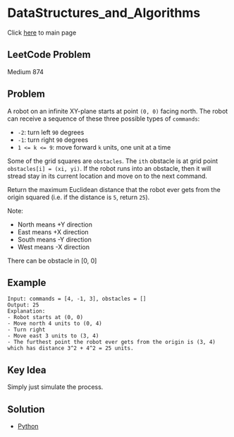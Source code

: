 # DataStructures_and_Algorithms
Click [here](../../README.md) to main page

## LeetCode Problem
Medium 874

## Problem
A robot on an infinite XY-plane starts at point `(0, 0)` facing north. The robot can receive a sequence of these three possible types of `commands`:
- `-2`: turn left `90` degrees
- `-1`: turn right `90` degrees
- `1 <= k <= 9`: move forward `k` units, one unit at a time

Some of the grid squares are `obstacles`. The `ith` obstacle is at grid point `obstacles[i] = (xi, yi)`. If the robot runs into an obstacle, then it will stread stay in its current location and move on to the next command.

Return the maximum Euclidean distance that the robot ever gets from the origin squared (i.e. if the distance is `5`, return `25`).

Note:
- North means +Y direction
- East means +X direction
- South means -Y direction
- West means -X direction

There can be obstacle in [0, 0]

## Example
```
Input: commands = [4, -1, 3], obstacles = []
Output: 25
Explanation:
- Robot starts at (0, 0)
- Move north 4 units to (0, 4)
- Turn right
- Move east 3 units to (3, 4)
- The furthest point the robot ever gets from the origin is (3, 4) which has distance 3^2 + 4^2 = 25 units.
```

## Key Idea
Simply just simulate the process.

## Solution
- [Python](./solution.py)